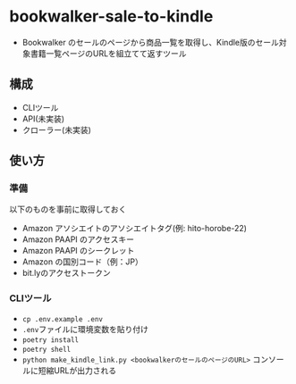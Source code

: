 # bookwalker-sale-to-kindle
- Bookwalker のセールのページから商品一覧を取得し、Kindle版のセール対象書籍一覧ページのURLを組立てて返すツール

## 構成
- CLIツール
- API(未実装)
- クローラー(未実装)

## 使い方
### 準備
以下のものを事前に取得しておく
- Amazon アソシエイトのアソシエイトタグ(例: hito-horobe-22)
- Amazon PAAPI のアクセスキー
- Amazon PAAPI のシークレット
- Amazon の国別コード（例：JP）
- bit.lyのアクセストークン

### CLIツール
- `cp .env.example .env`
- `.env`ファイルに環境変数を貼り付け
- `poetry install`
- `poetry shell`
- `python make_kindle_link.py <bookwalkerのセールのページのURL>`
コンソールに短縮URLが出力される
